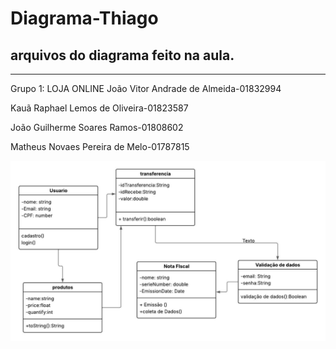 # Diagrama-Thiago
arquivos do diagrama feito na aula.
---------------------------------------
---------------------------------------
Grupo 1: LOJA ONLINE
João Vitor Andrade de Almeida-01832994

Kauã Raphael Lemos de Oliveira-01823587

João Guilherme Soares Ramos-01808602

Matheus Novaes Pereira de Melo-01787815 

![diagrama](d7f7c3e0-5f4e-4002-b2af-99bd5fda11a4.JPG)

